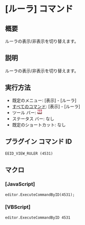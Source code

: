 # \[ルーラ\] コマンド

## 概要

ルーラの表示/非表示を切り替えます。

## 説明

ルーラの表示/非表示を切り替えます。

## 実行方法

- 既定のメニュー: \[表示\] \- \[ルーラ\]
- [すべてのコマンド](../../glossary/allcommands): \[表示\] \- \[ルーラ\]
- ツール バー: ![](../../images/ruler24x16.gif)
- ステータス バー: なし
- 既定のショートカット: なし

## プラグイン コマンド ID

```
EEID_VIEW_RULER (4531)
```

## マクロ

### \[JavaScript\]

```
editor.ExecuteCommandByID(4531);
```

### \[VBScript\]

```
editor.ExecuteCommandByID 4531
```
